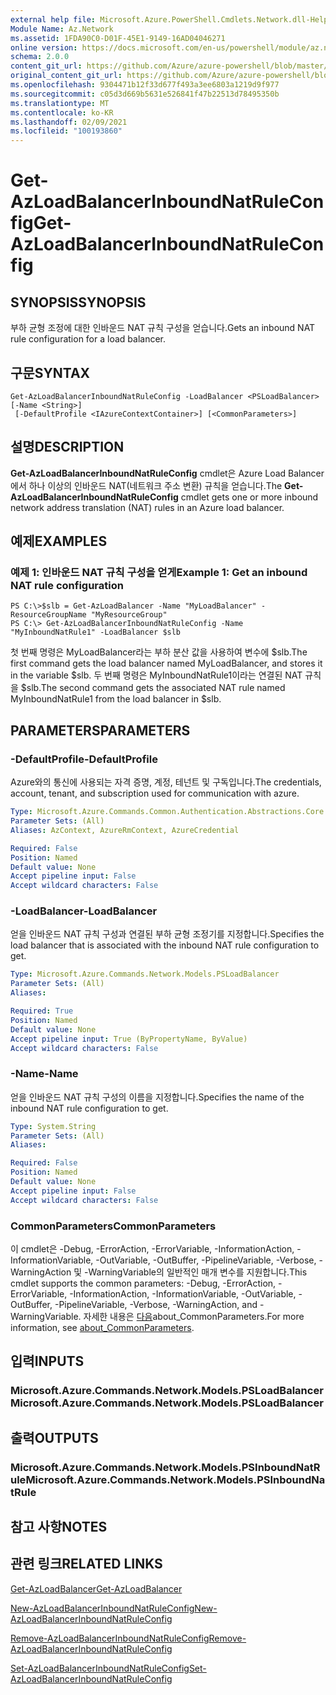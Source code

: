 ```yaml
---
external help file: Microsoft.Azure.PowerShell.Cmdlets.Network.dll-Help.xml
Module Name: Az.Network
ms.assetid: 1FDA90C0-D01F-45E1-9149-16AD04046271
online version: https://docs.microsoft.com/en-us/powershell/module/az.network/get-azloadbalancerinboundnatruleconfig
schema: 2.0.0
content_git_url: https://github.com/Azure/azure-powershell/blob/master/src/Network/Network/help/Get-AzLoadBalancerInboundNatRuleConfig.md
original_content_git_url: https://github.com/Azure/azure-powershell/blob/master/src/Network/Network/help/Get-AzLoadBalancerInboundNatRuleConfig.md
ms.openlocfilehash: 9304471b12f33d677f493a3ee6803a1219d9f977
ms.sourcegitcommit: c05d3d669b5631e526841f47b22513d78495350b
ms.translationtype: MT
ms.contentlocale: ko-KR
ms.lasthandoff: 02/09/2021
ms.locfileid: "100193860"
---
```

# <span data-ttu-id="c5229-101">Get-AzLoadBalancerInboundNatRuleConfig</span><span class="sxs-lookup"><span data-stu-id="c5229-101">Get-AzLoadBalancerInboundNatRuleConfig</span></span>

## <span data-ttu-id="c5229-102">SYNOPSIS</span><span class="sxs-lookup"><span data-stu-id="c5229-102">SYNOPSIS</span></span>
<span data-ttu-id="c5229-103">부하 균형 조정에 대한 인바운드 NAT 규칙 구성을 얻습니다.</span><span class="sxs-lookup"><span data-stu-id="c5229-103">Gets an inbound NAT rule configuration for a load balancer.</span></span>

## <span data-ttu-id="c5229-104">구문</span><span class="sxs-lookup"><span data-stu-id="c5229-104">SYNTAX</span></span>

```
Get-AzLoadBalancerInboundNatRuleConfig -LoadBalancer <PSLoadBalancer> [-Name <String>]
 [-DefaultProfile <IAzureContextContainer>] [<CommonParameters>]
```

## <span data-ttu-id="c5229-105">설명</span><span class="sxs-lookup"><span data-stu-id="c5229-105">DESCRIPTION</span></span>
<span data-ttu-id="c5229-106">**Get-AzLoadBalancerInboundNatRuleConfig** cmdlet은 Azure Load Balancer에서 하나 이상의 인바운드 NAT(네트워크 주소 변환) 규칙을 얻습니다.</span><span class="sxs-lookup"><span data-stu-id="c5229-106">The **Get-AzLoadBalancerInboundNatRuleConfig** cmdlet gets one or more inbound network address translation (NAT) rules in an Azure load balancer.</span></span>

## <span data-ttu-id="c5229-107">예제</span><span class="sxs-lookup"><span data-stu-id="c5229-107">EXAMPLES</span></span>

### <span data-ttu-id="c5229-108">예제 1: 인바운드 NAT 규칙 구성을 얻게</span><span class="sxs-lookup"><span data-stu-id="c5229-108">Example 1: Get an inbound NAT rule configuration</span></span>
```
PS C:\>$slb = Get-AzLoadBalancer -Name "MyLoadBalancer" -ResourceGroupName "MyResourceGroup"
PS C:\> Get-AzLoadBalancerInboundNatRuleConfig -Name "MyInboundNatRule1" -LoadBalancer $slb
```

<span data-ttu-id="c5229-109">첫 번째 명령은 MyLoadBalancer라는 부하 분산 값을 사용하여 변수에 $slb.</span><span class="sxs-lookup"><span data-stu-id="c5229-109">The first command gets the load balancer named MyLoadBalancer, and stores it in the variable $slb.</span></span>
<span data-ttu-id="c5229-110">두 번째 명령은 MyInboundNatRule1이라는 연결된 NAT 규칙을 $slb.</span><span class="sxs-lookup"><span data-stu-id="c5229-110">The second command gets the associated NAT rule named MyInboundNatRule1 from the load balancer in $slb.</span></span>

## <span data-ttu-id="c5229-111">PARAMETERS</span><span class="sxs-lookup"><span data-stu-id="c5229-111">PARAMETERS</span></span>

### <span data-ttu-id="c5229-112">-DefaultProfile</span><span class="sxs-lookup"><span data-stu-id="c5229-112">-DefaultProfile</span></span>
<span data-ttu-id="c5229-113">Azure와의 통신에 사용되는 자격 증명, 계정, 테넌트 및 구독입니다.</span><span class="sxs-lookup"><span data-stu-id="c5229-113">The credentials, account, tenant, and subscription used for communication with azure.</span></span>

```yaml
Type: Microsoft.Azure.Commands.Common.Authentication.Abstractions.Core.IAzureContextContainer
Parameter Sets: (All)
Aliases: AzContext, AzureRmContext, AzureCredential

Required: False
Position: Named
Default value: None
Accept pipeline input: False
Accept wildcard characters: False
```

### <span data-ttu-id="c5229-114">-LoadBalancer</span><span class="sxs-lookup"><span data-stu-id="c5229-114">-LoadBalancer</span></span>
<span data-ttu-id="c5229-115">얻을 인바운드 NAT 규칙 구성과 연결된 부하 균형 조정기를 지정합니다.</span><span class="sxs-lookup"><span data-stu-id="c5229-115">Specifies the load balancer that is associated with the inbound NAT rule configuration to get.</span></span>

```yaml
Type: Microsoft.Azure.Commands.Network.Models.PSLoadBalancer
Parameter Sets: (All)
Aliases:

Required: True
Position: Named
Default value: None
Accept pipeline input: True (ByPropertyName, ByValue)
Accept wildcard characters: False
```

### <span data-ttu-id="c5229-116">-Name</span><span class="sxs-lookup"><span data-stu-id="c5229-116">-Name</span></span>
<span data-ttu-id="c5229-117">얻을 인바운드 NAT 규칙 구성의 이름을 지정합니다.</span><span class="sxs-lookup"><span data-stu-id="c5229-117">Specifies the name of the inbound NAT rule configuration to get.</span></span>

```yaml
Type: System.String
Parameter Sets: (All)
Aliases:

Required: False
Position: Named
Default value: None
Accept pipeline input: False
Accept wildcard characters: False
```

### <span data-ttu-id="c5229-118">CommonParameters</span><span class="sxs-lookup"><span data-stu-id="c5229-118">CommonParameters</span></span>
<span data-ttu-id="c5229-119">이 cmdlet은 -Debug, -ErrorAction, -ErrorVariable, -InformationAction, -InformationVariable, -OutVariable, -OutBuffer, -PipelineVariable, -Verbose, -WarningAction 및 -WarningVariable의 일반적인 매개 변수를 지원합니다.</span><span class="sxs-lookup"><span data-stu-id="c5229-119">This cmdlet supports the common parameters: -Debug, -ErrorAction, -ErrorVariable, -InformationAction, -InformationVariable, -OutVariable, -OutBuffer, -PipelineVariable, -Verbose, -WarningAction, and -WarningVariable.</span></span> <span data-ttu-id="c5229-120">자세한 내용은 [다음](http://go.microsoft.com/fwlink/?LinkID=113216)about_CommonParameters.</span><span class="sxs-lookup"><span data-stu-id="c5229-120">For more information, see [about_CommonParameters](http://go.microsoft.com/fwlink/?LinkID=113216).</span></span>

## <span data-ttu-id="c5229-121">입력</span><span class="sxs-lookup"><span data-stu-id="c5229-121">INPUTS</span></span>

### <span data-ttu-id="c5229-122">Microsoft.Azure.Commands.Network.Models.PSLoadBalancer</span><span class="sxs-lookup"><span data-stu-id="c5229-122">Microsoft.Azure.Commands.Network.Models.PSLoadBalancer</span></span>

## <span data-ttu-id="c5229-123">출력</span><span class="sxs-lookup"><span data-stu-id="c5229-123">OUTPUTS</span></span>

### <span data-ttu-id="c5229-124">Microsoft.Azure.Commands.Network.Models.PSInboundNatRule</span><span class="sxs-lookup"><span data-stu-id="c5229-124">Microsoft.Azure.Commands.Network.Models.PSInboundNatRule</span></span>

## <span data-ttu-id="c5229-125">참고 사항</span><span class="sxs-lookup"><span data-stu-id="c5229-125">NOTES</span></span>

## <span data-ttu-id="c5229-126">관련 링크</span><span class="sxs-lookup"><span data-stu-id="c5229-126">RELATED LINKS</span></span>

[<span data-ttu-id="c5229-127">Get-AzLoadBalancer</span><span class="sxs-lookup"><span data-stu-id="c5229-127">Get-AzLoadBalancer</span></span>](./Get-AzLoadBalancer.md)

[<span data-ttu-id="c5229-128">New-AzLoadBalancerInboundNatRuleConfig</span><span class="sxs-lookup"><span data-stu-id="c5229-128">New-AzLoadBalancerInboundNatRuleConfig</span></span>](./New-AzLoadBalancerInboundNatRuleConfig.md)

[<span data-ttu-id="c5229-129">Remove-AzLoadBalancerInboundNatRuleConfig</span><span class="sxs-lookup"><span data-stu-id="c5229-129">Remove-AzLoadBalancerInboundNatRuleConfig</span></span>](./Remove-AzLoadBalancerInboundNatRuleConfig.md)

[<span data-ttu-id="c5229-130">Set-AzLoadBalancerInboundNatRuleConfig</span><span class="sxs-lookup"><span data-stu-id="c5229-130">Set-AzLoadBalancerInboundNatRuleConfig</span></span>](./Set-AzLoadBalancerInboundNatRuleConfig.md)


